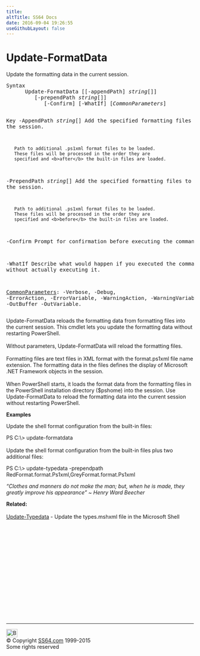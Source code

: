 ```yaml
---
title:
altTitle: SS64 Docs
date: 2016-09-04 19:26:55
useGithubLayout: false
---
```

<!-- #BeginLibraryItem "/Library/head_ps.lbi" --><!-- #EndLibraryItem --><h1>Update-FormatData</h1> 
<p>Update the formatting data in the current session.</p>
<pre>Syntax
      Update-FormatData [[-appendPath] <i>string</i>[]]
         [-prependPath <i>string</i>[]]
            [-Confirm] [-WhatIf] [<i>CommonParameters</i>]

Key
   -AppendPath <i>string</i>[]
       Add the specified formatting files to the session.

       Path to additional .ps1xml format files to be loaded. 
       These files will be processed in the order they are 
       specified and <b>after</b> the built-in files are loaded.

   -PrependPath <i>string</i>[]
       Add the specified formatting files to the session.

       Path to additional .ps1xml format files to be loaded.
       These files will be processed in the order they are 
       specified and <b>before</b> the built-in files are loaded.

   -Confirm
       Prompt for confirmation before executing the command.

   -WhatIf
       Describe what would happen if you executed the command without actually executing it.

   <a href="common.html">CommonParameters</a>:
       -Verbose, -Debug, -ErrorAction, -ErrorVariable, -WarningAction, -WarningVariable,
       -OutBuffer -OutVariable.</pre>
<p>
  Update-FormatData  reloads the formatting data from formatting files into the current session. This cmdlet lets you update the formatting data without restarting PowerShell.<br>
<br>
Without parameters, Update-FormatData will reload the formatting files.<br>
<br>
Formatting files are text files in XML format with the <span class="code">format.ps1xml</span> file name extension. The formatting data in the files defines the display of Microsoft .NET Framework objects in the session. <br>
<br>
When  PowerShell starts, it loads the format data from the formatting files in the PowerShell installation directory ($pshome) into the session. Use Update-FormatData to reload the formatting data into the current session without restarting PowerShell.</p>
<p><b>Examples</b></p>
<p>Update the shell format configuration  from the built-in files:</p>
<p><span class="code">PS C:\&gt; update-formatdata</span><br>
  <br>
  Update the shell format configuration from the built-in files plus two additional files:</p>
<p class="code">PS C:\&gt; update-typedata -prependpath RedFormat.format.Ps1xml,GreyFormat.format.Ps1xml</p>
<p class="quote"><i>“Clothes and manners do not make the man; but, when he is made, they greatly improve his appearance” ~ Henry Ward Beecher</i></p>
<p><b>Related:</b><br>
  <br>
<a href="update-typedata.html">Update-Typedata</a> - Update the types.mshxml file in the Microsoft Shell</p><!-- #BeginLibraryItem "/Library/foot_ps.lbi" --><p>
<!-- PowerShell300 -->
<ins class="adsbygoogle" style="display:inline-block;width:300px;height:250px" data-ad-client="ca-pub-6140977852749469" data-ad-slot="6253539900"></ins>
<script>
(adsbygoogle = window.adsbygoogle || []).push({});
</script></p>
<hr>
<div id="bl" class="footer"><a href="update-formatdata.html#"><img src="../images/top.png" width="30" height="22" alt="Back to the Top"></a></div>
<div id="br" class="footer, tagline">© Copyright <a href="../index.html">SS64.com</a> 1999-2015<br>
Some rights reserved</div><!-- #EndLibraryItem -->


